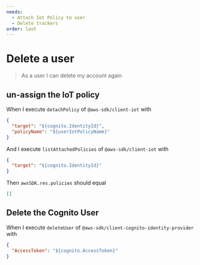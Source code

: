 ```yaml
---
needs:
  - Attach Iot Policy to user
  - Delete trackers
order: last
---
```


# Delete a user

> As a user I can delete my account again

## un-assign the IoT policy

When I execute `detachPolicy` of `@aws-sdk/client-iot` with

```json
{
  "target": "${cognito.IdentityId}",
  "policyName": "${userIotPolicyName}"
}
```

And I execute `listAttachedPolicies` of `@aws-sdk/client-iot` with

```json
{
  "target": "${cognito.IdentityId}"
}
```

Then `awsSDK.res.policies` should equal

```json
[]
```

## Delete the Cognito User

When I execute `deleteUser` of `@aws-sdk/client-cognito-identity-provider` with

```json
{
  "AccessToken": "${cognito.AccessToken}"
}
```
